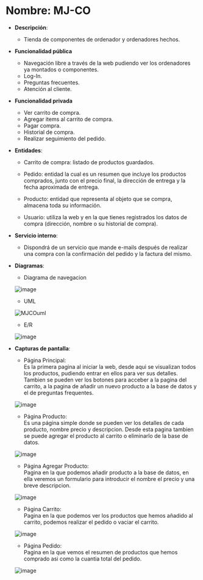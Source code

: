 # Nombre: MJ-CO

- **Descripción**:
  - Tienda de componentes de ordenador y ordenadores hechos.

- **Funcionalidad pública**

  - Navegación libre a través de la web pudiendo ver los ordenadores ya montados o componentes.
  - Log-In.
  - Preguntas frecuentes.
  - Atención al cliente.
  
- **Funcionalidad privada**

  - Ver carrito de compra.
  - Agregar items al carrito de compra.
  - Pagar compra.
  - Historial de compra.
  - Realizar seguimiento del pedido.

- **Entidades**:

  - Carrito de compra: listado de productos guardados.
  
  - Pedido:  entidad la cual es un resumen que incluye los productos comprados, junto con el precio final, la dirección de entrega y la fecha aproximada de entrega.
  
  - Producto: entidad que representa al objeto que se compra, almacena toda su información.
  
  - Usuario: utiliza la web y en la que tienes registrados los datos de compra (dirección, nombre o su historial de compra).
  
- **Servicio interno**:

  - Dispondrá de un servicio que mande e-mails después de realizar una compra con la confirmación del pedido y la factura del mismo.  

- **Diagramas**:
  - Diagrama de navegacion  
   
  ![image](https://user-images.githubusercontent.com/118890068/221432112-80ad0810-10d6-4306-8d93-78dc43f76e54.png)  
  - UML  
  
  ![MJCOuml](https://user-images.githubusercontent.com/118890068/221434201-2383fefe-3f69-4f8b-957e-86d43b1da413.png)
  - E/R  
  
  ![image](https://user-images.githubusercontent.com/118890068/221560091-a7f3077e-e7c2-4dea-a546-a1a68e61b42c.png)  
    
- **Capturas de pantalla**:  
  
  - Página Principal:  
  Es la primera pagina al iniciar la web, desde aqui se visualizan todos los productos, pudiendo entrar en ellos para ver sus detalles. Tambien se pueden ver los botones para acceber a la pagina del carrito, a la pagina de añadir un nuevo producto a la base de datos y el de preguntas frequentes.  
    
  ![image](https://user-images.githubusercontent.com/118890068/221561796-460ce483-5c4a-452f-b1aa-ecbd7056edaa.png)  
  
    - Página Producto:  
  Es una página simple donde se pueden ver los detalles de cada producto, nombre precio y descripcion. Desde esta pagina tambien se puede agregar el producto al carrito o eliminarlo de la base de datos.
    
  ![image](https://user-images.githubusercontent.com/118890068/221562930-6729152d-8772-414a-a141-17088a2621f1.png)  
  
    - Página Agregar Producto:  
  Pagina en la que podemos añadir producto a la base de datos, en ella veremos un formulario para introducir el nombre el precio y una breve descripcion.  
    
  ![image](https://user-images.githubusercontent.com/118890068/221563412-1c638c5e-9d27-437d-9a97-858ff5bf1809.png)  
  
  - Página Carrito:  
  Pagina en la que podemos ver los productos que hemos añadido al carrito, podemos realizar el pedido o vaciar el carrito.  
    
  ![image](https://user-images.githubusercontent.com/118890068/221564246-3ead42ef-f233-44b1-b0ce-6fb23021cf9a.png)  
    
  - Página Pedido:  
  Pagina en la que vemos el resumen de productos que hemos comprado asi como la cuantia total del pedido.  
    
  ![image](https://user-images.githubusercontent.com/118890068/221564508-fa1ed9d0-eac2-4df7-8b2b-224eadf4258c.png)


